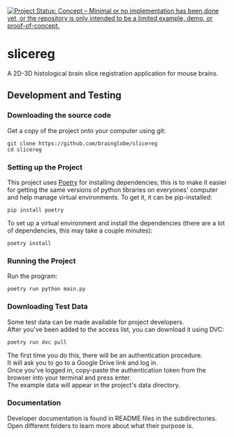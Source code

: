 [![Project Status: Concept – Minimal or no implementation has been done yet, or the repository is only intended to be a limited example, demo, or proof-of-concept.](https://www.repostatus.org/badges/latest/concept.svg)](https://www.repostatus.org/#concept)


# slicereg
A 2D-3D histological brain slice registration application for mouse brains.


## Development and Testing

### Downloading the source code

Get a copy of the project onto your computer using git:

```
git clone https://github.com/brainglobe/slicereg
cd slicereg
```


### Setting up the Project


This project uses [Poetry](https://python-poetry.org/) for installing dependencies; this is to make it easier for getting
the same versions of python libraries on everyones' computer and help manage virtual environments.  To get it, it can be pip-installed:

```
pip install poetry
``` 


To set up a virtual environment and install the dependencies (there are a lot of dependencies, this may take a couple minutes):

```
poetry install
```

### Running the Project

Run the program:

```
poetry run python main.py
```

### Downloading Test Data

Some test data can be made available for project developers.  
After you've been added to the access list, you can download it using DVC:

```
poetry run dvc pull
``` 

The first time you do this, there will be an authentication procedure.  
It will ask you to go to a Google Drive link and log in.  
Once you've logged in, copy-paste the authentication token from the browser into your terminal and press enter.  
The example data will appear in the project's data directory.

### Documentation

Developer documentation is found in README files in the subdirectories.  
Open different folders to learn more about what their purpose is.